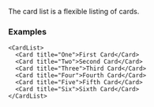 The card list is a flexible listing of cards.

### Examples

```
<CardList>
  <Card title="One">First Card</Card>
  <Card title="Two">Second Card</Card>
  <Card title="Three">Third Card</Card>
  <Card title="Four">Fourth Card</Card>
  <Card title="Five">Fifth Card</Card>
  <Card title="Six">Sixth Card</Card>
</CardList>
```
